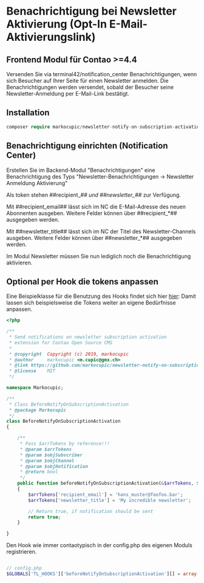 # Benachrichtigung bei Newsletter Aktivierung (Opt-In E-Mail-Aktivierungslink)

## Frontend Modul für Contao >=4.4

Versenden Sie via terminal42/notification_center Benachrichtigungen, wenn sich Besucher auf Ihrer Seite für einen Newsletter anmelden. 
Die Benachrichtigungen werden versendet, sobald der Besucher seine Newsletter-Anmeldung per E-Mail-Link bestätigt.


## Installation

```php
composer require markocupic/newsletter-notify-on-subscription-activation-bundle
```

## Benachrichtigung einrichten (Notification Center)
Erstellen Sie im Backend-Modul "Benachrichtigungen" eine Benachrichtigung des Typs "Newsletter-Benachrichtigungen -> Newsletter Anmeldung Aktivierung"


Als token stehen ##recipient_*## und ##newsletter_*## zur Verfügung. 

Mit ##recipient_email## lässt sich im NC die E-Mail-Adresse des neuen Abonnenten ausgeben. Weitere Felder können über ##recipient_*## ausgegeben werden.

Mit ##newsletter_title## lässt sich im NC der Titel des Newsletter-Channels  ausgeben. Weitere Felder können über ##newsletter_*## ausgegeben werden.

Im Modul Newsletter müssen Sie nun lediglich noch die Benachrichtigung aktivieren.

## Optional per Hook die tokens anpassen
Eine Beispielklasse für die Benutzung des Hooks findet sich hier [hier](src/Resources/contao/hooks/BeforeNotifyOnSubscriptionActivation.php):
Damit lassen sich beispielsweise die Tokens weiter an eigene Bedürfnisse anpassen.

```php
<?php

/**
 * Send notifications on newsletter subscription activation
 * extension for Contao Open Source CMS
 *
 * @copyright  Copyright (c) 2019, markocupic
 * @author     markocupic <m.cupic@gmx.ch>
 * @link https://github.com/markocupic/newsletter-notify-on-subscription-activation-bundle
 * @license    MIT
 */

namespace Markocupic;

/**
 * Class BeforeNotifyOnSubscriptionActivation
 * @package Markocupic
 */
class BeforeNotifyOnSubscriptionActivation
{

    /**
     * Pass $arrTokens by reference!!!
     * @param $arrTokens
     * @param $objSubscriber
     * @param $objChannel
     * @param $objNotification
     * @return bool
     */
    public function beforeNotifyOnSubscriptionActivation(&$arrTokens, $objSubscriber, $objChannel, $objNotification)
    {
        $arrTokens['recipient_email'] = 'hans_muster@foofoo.bar';
        $arrTokens['newsletter_title'] = 'My incredible newsletter';

        // Return true, if notification should be sent
        return true;
    }

}

```

Den Hook wie immer contaotypisch in der config.php des eigenen Moduls registrieren.

```php

// config.php
$GLOBALS['TL_HOOKS']['beforeNotifyOnSubscriptionActivation'][] = array('Markocupic\BeforeNotifyOnSubscriptionActivation','beforeNotifyOnSubscriptionActivation');


```

